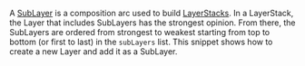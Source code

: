 A [SubLayer](https://graphics.pixar.com/usd/release/glossary.html#usdglossary-sublayers) is a composition arc used to build [LayerStacks](https://graphics.pixar.com/usd/release/glossary.html#usdglossary-layerstack). In a LayerStack, the Layer that includes SubLayers has the strongest opinion. From there, the SubLayers are ordered from strongest to weakest starting from top to bottom (or first to last) in the `subLayers` list. This snippet shows how to create a new Layer and add it as a SubLayer.
